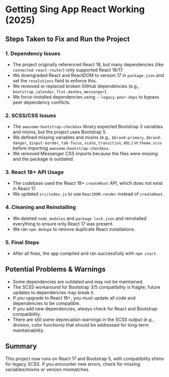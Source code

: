 # Getting Sing App React Working (2025)

## Steps Taken to Fix and Run the Project

### 1. Dependency Issues
- The project originally referenced React 18, but many dependencies (like `connected-react-router`) only supported React 16/17.
- We downgraded React and ReactDOM to version 17 in `package.json` and set the `resolutions` field to enforce this.
- We removed or replaced broken GitHub dependencies (e.g., `bootstrap_calendar`, `flot.dashes`, `messenger`).
- We force-installed dependencies using `--legacy-peer-deps` to bypass peer dependency conflicts.

### 2. SCSS/CSS Issues
- The `awesome-bootstrap-checkbox` library expected Bootstrap 3 variables and mixins, but the project uses Bootstrap 5.
- We defined missing variables and mixins (e.g., `$brand-primary`, `$brand-danger`, `$input-border`, `tab-focus`, `scale`, `transition`, etc.) in `theme.scss` before importing `awesome-bootstrap-checkbox`.
- We removed Messenger CSS imports because the files were missing and the package is outdated.

### 3. React 18+ API Usage
- The codebase used the React 18+ `createRoot` API, which does not exist in React 17.
- We updated `src/index.js` to use `ReactDOM.render` instead of `createRoot`.

### 4. Cleaning and Reinstalling
- We deleted `node_modules` and `package-lock.json` and reinstalled everything to ensure only React 17 was present.
- We ran `npm dedupe` to remove duplicate React installations.

### 5. Final Steps
- After all fixes, the app compiled and ran successfully with `npm start`.

## Potential Problems & Warnings
- Some dependencies are outdated and may not be maintained.
- The SCSS workaround for Bootstrap 3/5 compatibility is fragile; future updates to dependencies may break it.
- If you upgrade to React 18+, you must update all code and dependencies to be compatible.
- If you add new dependencies, always check for React and Bootstrap compatibility.
- There are still some deprecation warnings in the SCSS output (e.g., division, color functions) that should be addressed for long-term maintainability.

## Summary
This project now runs on React 17 and Bootstrap 5, with compatibility shims for legacy SCSS. If you encounter new errors, check for missing variables/mixins or version mismatches.
